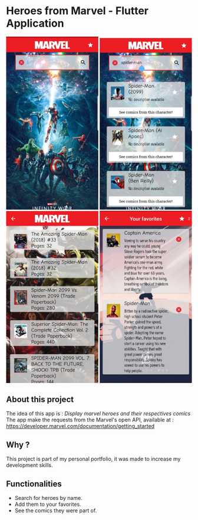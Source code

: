 # Heroes from Marvel - Flutter Application

<img src='lib/screenshots/inital.jpeg' heigth='300' width='250'> <img src='lib/screenshots/seconds.jpeg' heigth='300' width='250'>
<img src='lib/screenshots/third.jpeg' heigth='300' width='250'> <img src='lib/screenshots/fourth.jpeg' heigth='300' width='250'>


## About this project

The idea of this app is : 
*Display marvel heroes and their respectives comics*
The app make the requests from the Marvel's open API, available at : https://developer.marvel.com/documentation/getting_started

## Why ?

This project is part of my personal portfolio, it was made to increase my development skills.

## Functionalities

- Search for heroes by name.
- Add them to your favorites.
- See the comics they were part of.
